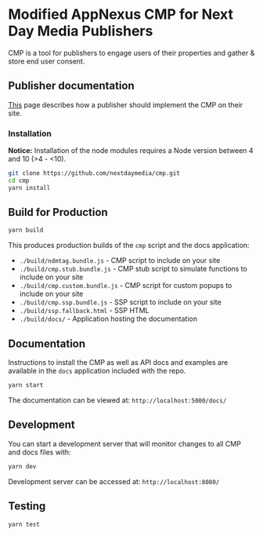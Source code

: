 # Modified AppNexus CMP for Next Day Media Publishers
CMP is a tool for publishers to engage users of their properties and gather & store end user consent.

## Publisher documentation
[This](docs/README.md) page describes how a publisher should implement the CMP on their site.

### Installation

**Notice:** Installation of the node modules requires a Node version between 4 and 10 (>4 - <10).

```sh
git clone https://github.com/nextdaymedia/cmp.git
cd cmp
yarn install
```

## Build for Production

```sh
yarn build
```

This produces production builds of the `cmp` script and the docs application:
+ `./build/ndmtag.bundle.js` - CMP script to include on your site
+ `./build/cmp.stub.bundle.js` - CMP stub script to simulate functions to include on your site
+ `./build/cmp.custom.bundle.js` - CMP script for custom popups to include on your site
+ `./build/cmp.ssp.bundle.js` - SSP script to include on your site
+ `./build/ssp.fallback.html` - SSP HTML
+ `./build/docs/` - Application hosting the documentation

## Documentation

Instructions to install the CMP as well as API docs and examples are available in the `docs`
application included with the repo.

```sh
yarn start
```

The documentation can be viewed at:
`http://localhost:5000/docs/`

## Development
You can start a development server that will monitor changes to all CMP and docs files with:
```sh
yarn dev
```

Development server can be accessed at:
`http://localhost:8080/`

## Testing

```sh
yarn test
```
